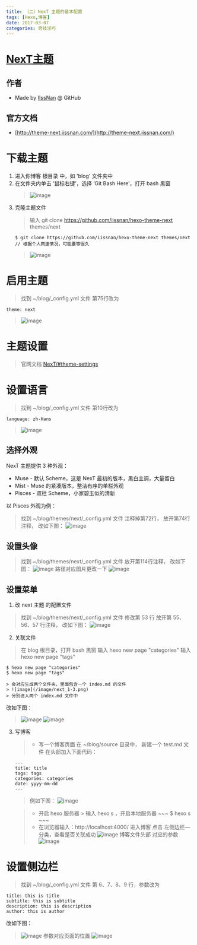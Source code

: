 ```yaml
---
title: （二）NexT 主题的基本配置
tags: [Hexo,博客]
date: 2017-03-07
categories: 奇技淫巧
---
```


# [NexT主题](http://theme-next.iissnan.com/)

## 作者
* Made by [IIssNan](https://github.com/iissnan) @ GitHub

## 官方文档
* [http://theme-next.iissnan.com/](http://theme-next.iissnan.com/)

# 下载主题
1. 进入你博客 根目录 中，如 'blog' 文件夹中
2. 在文件夹内单击 ‘鼠标右键’，选择 ‘Git Bash Here’，打开 bash 黑窗
    > ![image](/image/hexo_5-0.png)    
3. 克隆主题文件
    > 输入 git clone https://github.com/iissnan/hexo-theme-next themes/next
    ~~~
    $ git clone https://github.com/iissnan/hexo-theme-next themes/next 
    // 根据个人网速情况，可能要等很久
    ~~~
    > ![image](/image/hexo_4-1.png)        

# 启用主题
> 找到 ~/blog/_config.yml 文件
第75行改为 
~~~ 
theme: next
~~~
> ![image](/image/hexo_4-3.png)

# 主题设置
> 官网文档 [NexT/#theme-settings](http://theme-next.iissnan.com/getting-started.html#theme-settings)

# 设置语言
> 找到 ~/blog/_config.yml 文件
第10行改为 
~~~ 
language: zh-Hans
~~~
> ![image](/image/next_1-0.png)

## 选择外观
NexT 主题提供 3 种外观：
* Muse - 默认 Scheme，这是 NexT 最初的版本，黑白主调，大量留白
* Mist - Muse 的紧凑版本，整洁有序的单栏外观
* Pisces - 双栏 Scheme，小家碧玉似的清新

以 Pisces 外观为例：
> 找到 ~/blog/themes/next/_config.yml 文件
注释掉第72行，
放开第74行注释，
改如下图：
> ![image](/image/next_1-1.png)

## 设置头像
> 找到 ~/blog/themes/next/_config.yml 文件
放开第114行注释，
改如下图：
> ![image](/image/next_1-9.png)
> 路径对应图片更改一下
> ![image](/image/next_1-10.png)

## 设置菜单
1. 改 next 主题 的配置文件
> 找到 ~/blog/themes/next/_config.yml 文件
修改第 53 行 
放开第 55、56、57 行注释，
改如下图：
> ![image](/image/next_1-2.png)

2. 关联文件
> 在 blog 根目录，打开 bash 黑窗
输入 hexo new page "categories"
输入 hexo new page "tags"
~~~
$ hexo new page "categories"
$ hexo new page "tags"
~~~
    > 会对应生成两个文件夹，里面包含一个 index.md 的文件
    > ![image](/image/next_1-3.png)    
    > 分别进入两个 index.md 文件中
改如下图：
> ![image](/image/next_1-4.png)
> ![image](/image/next_1-5.png)

3. 写博客
    > * 写一个博客页面
    > 在 ~/blog/source 目录中，
    新建一个 test.md 文件
    在头部加入下面代码：
    ~~~
    ---
    title: title
    tags: tags
    categories: categories
    date: yyyy-mm-dd
    ---
    ~~~
    > 例如下图：
    > ![image](/image/next_1-6.png)

    > * 开启 hexo 服务器
        > 输入 hexo s ，开启本地服务器
        ~~~
        $ hexo s
        ~~~
    > * 在浏览器输入：http://localhost:4000/  进入博客
    > 点击 左侧边栏—分类，查看是否关联成功
    > ![image](/image/next_1-7.png)
    博客文件头部 对应的参数
    > ![image](/image/next_1-8.png)    

# 设置侧边栏
> 找到 ~/blog/_config.yml 文件
第 6、7、8、9 行，参数改为 
~~~ 
title: this is title
subtitle: this is subtitle
description: this is description
author: this is author
~~~
改如下图：
> ![image](/image/next_1-11.png)
参数对应页面的位置
> ![image](/image/next_1-12.png)
